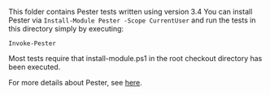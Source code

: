 This folder contains Pester tests written using version 3.4
You can install Pester via `Install-Module Pester -Scope CurrentUser` and run the tests in this directory simply by executing:

```Invoke-Pester```

Most tests require that install-module.ps1 in the root checkout directory has been executed.

For more details about Pester, see [here](https://github.com/pester/Pester).